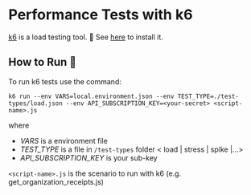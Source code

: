 # Performance Tests with k6
[k6](https://k6.io/) is a load testing tool. 👀 See [here](https://k6.io/docs/get-started/installation/) to install it.

## How to Run 🚀

To run k6 tests use the command:

``` shell
k6 run --env VARS=local.environment.json --env TEST_TYPE=./test-types/load.json --env API_SUBSCRIPTION_KEY=<your-secret> <script-name>.js
```

where 
-  _VARS_  is a environment file
-  _TEST_TYPE_  is a file in `/test-types` folder < load | stress | spike |...> 
-  _API_SUBSCRIPTION_KEY_  is your sub-key

`<script-name>.js` is the scenario to run with k6 (e.g. get_organization_receipts.js)
